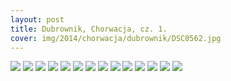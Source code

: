 ```yaml
---
layout: post
title: Dubrownik, Chorwacja, cz. 1.
cover: img/2014/chorwacja/dubrownik/DSC0562.jpg
---
```

<img src="/img/2014/chorwacja/dubrownik/DSC0562.jpg">
<img src="/img/2014/chorwacja/dubrownik/DSC0484.jpg">
<img src="/img/2014/chorwacja/dubrownik/DSC0488.jpg">
<img src="/img/2014/chorwacja/dubrownik/DSC0507.jpg">
<img src="/img/2014/chorwacja/dubrownik/DSC0508.jpg">
<img src="/img/2014/chorwacja/dubrownik/DSC0511.jpg">
<img src="/img/2014/chorwacja/dubrownik/DSC0548.jpg">
<img src="/img/2014/chorwacja/dubrownik/DSC0549.jpg">
<img src="/img/2014/chorwacja/dubrownik/DSC0556.jpg">
<img src="/img/2014/chorwacja/dubrownik/DSC0570.jpg">
<img src="/img/2014/chorwacja/dubrownik/DSC0582.jpg">
<img src="/img/2014/chorwacja/dubrownik/DSC0601.jpg">
<img src="/img/2014/chorwacja/dubrownik/DSC0618.jpg">
<img src="/img/2014/chorwacja/dubrownik/DSC0643.jpg">

<div class="fb-comments" data-href="http://emilkape.github.io/Dubrownik-2014" data-numposts="5" data-width="100%"></div>
